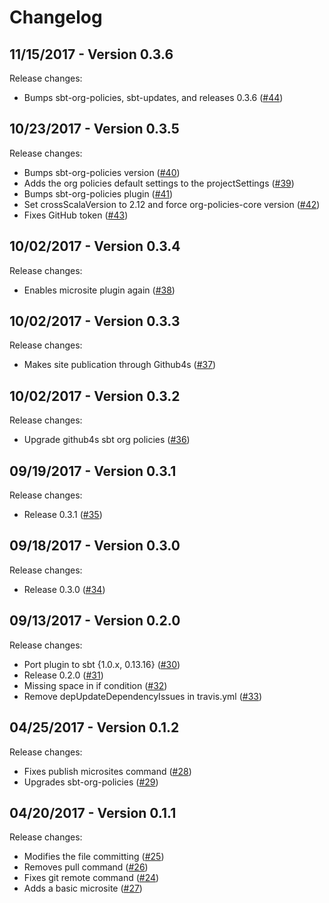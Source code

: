 # Changelog

## 11/15/2017 - Version 0.3.6

Release changes:

* Bumps sbt-org-policies, sbt-updates, and releases 0.3.6 ([#44](https://github.com/47deg/sbt-dependencies/pull/44))


## 10/23/2017 - Version 0.3.5

Release changes:

* Bumps sbt-org-policies version ([#40](https://github.com/47deg/sbt-dependencies/pull/40))
* Adds the org policies default settings to the projectSettings ([#39](https://github.com/47deg/sbt-dependencies/pull/39))
* Bumps sbt-org-policies plugin ([#41](https://github.com/47deg/sbt-dependencies/pull/41))
* Set crossScalaVersion to 2.12 and force org-policies-core version ([#42](https://github.com/47deg/sbt-dependencies/pull/42))
* Fixes GitHub token ([#43](https://github.com/47deg/sbt-dependencies/pull/43))


## 10/02/2017 - Version 0.3.4

Release changes:

* Enables microsite plugin again ([#38](https://github.com/47deg/sbt-dependencies/pull/38))


## 10/02/2017 - Version 0.3.3

Release changes:

* Makes site publication through Github4s ([#37](https://github.com/47deg/sbt-dependencies/pull/37))


## 10/02/2017 - Version 0.3.2

Release changes:

* Upgrade github4s sbt org policies ([#36](https://github.com/47deg/sbt-dependencies/pull/36))


## 09/19/2017 - Version 0.3.1

Release changes:

* Release 0.3.1 ([#35](https://github.com/47deg/sbt-dependencies/pull/35))


## 09/18/2017 - Version 0.3.0

Release changes:

* Release 0.3.0 ([#34](https://github.com/47deg/sbt-dependencies/pull/34))


## 09/13/2017 - Version 0.2.0

Release changes:

* Port plugin to sbt {1.0.x, 0.13.16} ([#30](https://github.com/47deg/sbt-dependencies/pull/30))
* Release 0.2.0 ([#31](https://github.com/47deg/sbt-dependencies/pull/31))
* Missing space in if condition ([#32](https://github.com/47deg/sbt-dependencies/pull/32))
* Remove depUpdateDependencyIssues in travis.yml ([#33](https://github.com/47deg/sbt-dependencies/pull/33))


## 04/25/2017 - Version 0.1.2

Release changes:

* Fixes publish microsites command ([#28](https://github.com/47deg/sbt-dependencies/pull/28))
* Upgrades sbt-org-policies ([#29](https://github.com/47deg/sbt-dependencies/pull/29))


## 04/20/2017 - Version 0.1.1

Release changes:

* Modifies the file committing ([#25](https://github.com/47deg/sbt-dependencies/pull/25))
* Removes pull command ([#26](https://github.com/47deg/sbt-dependencies/pull/26))
* Fixes git remote command ([#24](https://github.com/47deg/sbt-dependencies/pull/24))
* Adds a basic microsite ([#27](https://github.com/47deg/sbt-dependencies/pull/27))